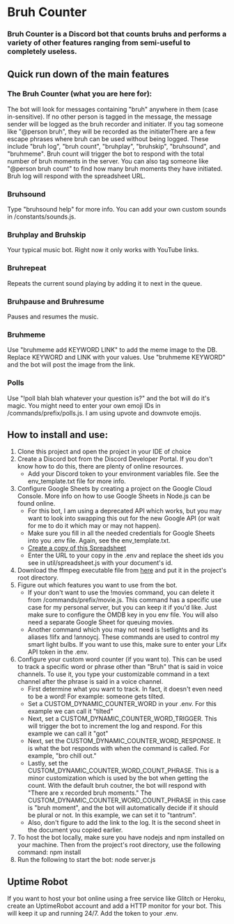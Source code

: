 # Bruh Counter

### Bruh Counter is a Discord bot that counts bruhs and performs a variety of other features ranging from semi-useful to completely useless.

## Quick run down of the main features

### The Bruh Counter (what you are here for):

The bot will look for messages containing "bruh" anywhere in them (case in-sensitive). If no other person is tagged in the message,
the message sender will be logged as the bruh recorder and initiater. If you tag someone like "@person bruh", they will be recorded as 
the initiaterThere are a few escape phrases where bruh can be used without being logged. These include "bruh log", "bruh count", "bruhplay",
"bruhskip", "bruhsound", and "bruhmeme". Bruh count will trigger the bot to respond with the total number of bruh moments in the server. 
You can also tag someone like "@person bruh count" to find how many bruh moments they have initiated. Bruh log will respond with the spreadsheet URL.

### Bruhsound

Type "bruhsound help" for more info. You can add your own custom sounds in /constants/sounds.js.

### Bruhplay and Bruhskip

Your typical music bot. Right now it only works with YouTube links.

### Bruhrepeat

Repeats the current sound playing by adding it to next in the queue.

### Bruhpause and Bruhresume

Pauses and resumes the music.

### Bruhmeme

Use "bruhmeme add KEYWORD LINK" to add the meme image to the DB. Replace KEYWORD and LINK with your values.
Use "bruhmeme KEYWORD" and the bot will post the image from the link.

### Polls

Use "!poll blah blah whatever your question is?" and the bot will do it's magic. You might need to enter your own emoji IDs in /commands/prefix/polls.js.
I am using upvote and downvote emojis.

## How to install and use:

1. Clone this project and open the project in your IDE of choice
2. Create a Discord bot from the Discord Developer Portal. If you don't know how to do this, there are plenty of online resources.
    - Add your Discord token to your environment variables file. See the env\_template.txt file for more info.
3. Configure Google Sheets by creating a project on the Google Cloud Console. More info on how to use Google Sheets in Node.js can
    be found online.
    - For this bot, I am using a deprecated API which works, but you may want to look into swapping this out for the new
    Google API (or wait for me to do it which may or may not happen).
    - Make sure you fill in all the needed credentials for Google Sheets into you .env file. Again, see the env\_template.txt.
    - [Create a copy of this Spreadsheet](https://docs.google.com/spreadsheets/d/1MUZcKztlf3qGp23CcdMSAcIgS4h8Plg-AO14D7Q5g6M/edit?usp=sharing)
    - Enter the URL to your copy in the .env and replace the sheet ids you see in util/spreadsheet.js with your document's id.
4. Download the ffmpeg executable file from [here](https://ffmpeg.org/download.html) and put it in the project's root directory.
5. Figure out which features you want to use from the bot.
    - If your don't want to use the !movies command, you can delete it from /commands/prefix/movie.js. This command has a specific use case 
    for my personal server, but you can keep it if you'd like. Just make sure to configure the OMDB key in you env file. You will also need a
    separate Google Sheet for queuing movies.
    - Another command which you may not need is !setlights and its aliases !lifx and !annoycj. These commands are used to control my smart
    light bulbs. If you want to use this, make sure to enter your Lifx API token in the .env.
6. Configure your custom word counter (if you want to). This can be used to track a specific word or phrase other than "Bruh" that is said in voice channels.
    To use it, you type your customizable command in a text channel after the phrase is said in a voice channel.
    - First determine what you want to track. In fact, it doesn't even need to be a word! For example: someone gets tilted.
    - Set a CUSTOM\_DYNAMIC\_COUNTER\_WORD in your .env. For this example we can call it "tilted"
    - Next, set a CUSTOM\_DYNAMIC\_COUNTER\_WORD\_TRIGGER. This will trigger the bot to increment the log and respond. For this example we can call it "got"
    - Next, set the CUSTOM\_DYNAMIC\_COUNTER\_WORD\_RESPONSE. It is what the bot responds with when the command is called. For example, "bro chill out."
    - Lastly, set the CUSTOM\_DYNAMIC\_COUNTER\_WORD\_COUNT\_PHRASE. This is a minor customization which is used by the bot when getting the count.
    With the default bruh coutner, the bot will respond with "There are x recorded bruh moments." The CUSTOM\_DYNAMIC\_COUNTER\_WORD\_COUNT\_PHRASE in this case
    is "bruh moment", and the bot will automatically decide if it should be plural or not. In this example, we can set it to "tantrum".
    - Also, don't figure to add the link to the log. It is the second sheet in the document you copied earlier.
7. To host the bot locally, make sure you have nodejs and npm installed on your machine. Then from the project's root directory, use the following command: npm install
8. Run the following to start the bot: node server.js

## Uptime Robot

If you want to host your bot online using a free service like Glitch or Heroku, create an UptimeRobot account and add a HTTP monitor for your bot. This will keep it
up and running 24/7. Add the token to your .env.

